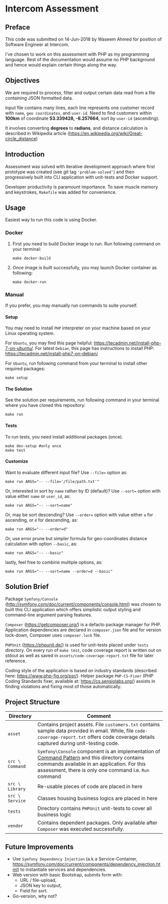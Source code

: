# Intercom Assessment
## Preface
This code was submitted on 14-Jun-2018 by Waseem Ahmed for position of Software Engineer at Intercom.

I've chosen to work on this assessment with PHP as my programming language.
Rest of the documentation would assume no PHP background and hence would explain certain things along the way.

## Objectives
We are required to process, filter and output certain data read from a file containing JSON formatted data.

Input file contains many lines, each line represents one customer record with `name`, `geo coordinates`, and `user-id`.
Need to find customers within **100km** of coordinate **53.339428, -6.257664**, sort by `user-id` (ascending).

It involves converting **degrees** to **radians**, and distance calculation is described in Wikipedia article (https://en.wikipedia.org/wiki/Great-circle_distance)

## Introduction

Assessment was solved with iterative development approach where first prototype was created (see git tag `'problem-solved'`) and then progressively built into CLI application with unit-tests and Docker support.

Developer productivity is paramount importance.
To save muscle memory and keystrokes, `Makefile` was added for convenience.

## Usage

Easiest way to run this code is using Docker.

### Docker

1. First you need to build Docker image to run. Run following command on your terminal:
    ```shell
    make docker-build
    ```
2. Once image is built successfully, you may launch Docker container as following:
    ```shell
    make docker-run
    ```

### Manual

If you prefer, you may manually run commands to suite yourself.

#### Setup

You may need to install `PHP` interpreter on your machine based on your Linux operating system.

For `Ubuntu`, you may find this page helpful: https://tecadmin.net/install-php-7-on-ubuntu/.
For latest `Debian`, this page has instructions to install PHP: https://tecadmin.net/install-php7-on-debian/

For `Ubuntu`, run following command from your terminal to install other required packages:

```shell
make setup
```

#### The Solution

See the solution per requirements, run following command in your terminal where you have cloned this repository:

```
make run
```

#### Tests

To run tests, you need install additional packages (once).

```shell
make dev-setup #only once
make test
```

#### Customize

Want to evaluate different input file? Use `--file=` option as:

```shell
make run ARGS="-- --file='/file/path.txt'"
```

Or, interested in sort by `name` rather by ID (default)? Use `--sort=` option with value either `name` or `user_id`, as:

```shell
make run ARGS="-- --sort=name"
```

Or, may be sort descending? Use `--order=` option with value either `a` for ascending, or `d` for descending, as:

```shell
make run ARGS="-- --order=d"
```

Or, use error prune but simpler formula for geo-coordinates distance calculation with option `--basic`, as:

```shell
make run ARGS="-- --basic"
```

lastly, feel free to combine multiple options, as:

```shell
make run ARGS="-- --sort=name --order=d --basic"
```

## Solution Brief

Package `Symfony/Console` (http://symfony.com/doc/current/components/console.html) was chosen to built this CLI application which offers simplistic output styling and command-line argument parsing features.

`Composer` (https://getcomposer.org/) is a defacto package manager for PHP.
Application dependencies are declared in `composer.json` file and for version lock-down, Composer uses `composer.lock` file.

`PHPUnit` (https://phpunit.de/) is used for unit-tests placed under `tests` directory. On every run of ```make test```, code coverage report is written out on stdout as well as saved in `assets/code-coverage-report.txt` file for later reference.

Coding style of the application is based on industry standards (described here: https://www.php-fig.org/psr/). Helper package `PHP-CS-Fixer` (PHP Coding Standards fixer, available at: https://cs.sensiolabs.org/) assists in finding violations and fixing most of those automatically.

## Project Structure

| Directory | Comment |
|-----------|---------|
| `asset` | Contains project assets. File `customers.txt` contains sample data provided in email. While, file `code-coverage-report.txt` offers code coverage details captured during unit-testing code. |
| `src \ Command` | `Symfony\Console` component is an implementation of [Command Pattern](https://en.wikipedia.org/wiki/Command_pattern) and this directory contains commands available in an application. For this assessment, there is only one command i.e. `Run` command |
| `src \ Library` | Re-usable pieces of code are placed in here |
| `src \ Service` | Classes housing business logics are placed in here |
| `tests` | Directory contains `PHPUnit` unit-tests to cover all business logic |
| `vendor` | Contains dependent packages. Only available after `Composer` was executed successfully. |

## Future Improvements
* Use `Symfony Dependency Injection` (a.k.a Service-Container, https://symfony.com/doc/current/components/dependency_injection.html) to instantiate services and dependencies.
* Web version with basic Bootstrap, submits form with:
  * URL / file-upload, 
  * JSON key to output,
  * Field for sort.
* Go-version, why not?